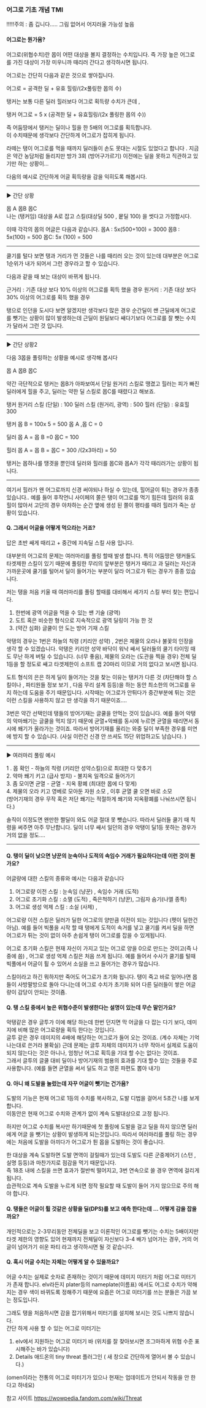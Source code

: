 ### 어그로 기초 개념 TMI

!!!!!주의 : 좀 깁니다.....  그림 없어서 어지러울 가능성 높음

#### 어그로는 뭔가욤?

어그로(위협수치)란 몹이 어떤 대상을 볼지 결정하는 수치입니다.  즉 가장 높은 어그로를 가진
대상이 가장 미우니까 때리러 간다고 생각하시면 됩니다.

어그로는 간단히 다음과 같은 것으로 쌓아집니다. 

어그로  = 공격한 딜  + 유효 힐링/(2x풀링한 몹의 수) 

탱커는 보통 다른 딜러 힐러보다 어그로 획득량 수치가 큰데 , 

탱커 어그로 = 5 x (공격한 딜 + 유효힐링/(2x 풀링한 몹의 수))

즉 어둠땅에서 탱커는 딜이나 힐을 한 5배의 어그로를 획득합니다.  
이 수치때문에  생각보다 간단하게 어그로가 잡히게 됩니다.

라떼는 탱이 어그로를 먹을 때까지 딜러들이 손도 못대는 시절도 있었다고 합니다 . 지금은 약간 농담처럼 들리지만 방가 3회 (방어구가르기) 이전에는 딜을 못하고 직관하고 있기만 하는 상황이...

다음의 예시로 간단하게 어글 획득량을 감을 익히도록 해봅시다.

---------------------------------------------------------------------------------------------------------------------------------
▶ 간단 상황 

몹 A 	 몹B		몹C  
나는 (탱커임) 대상을 A로 잡고 스킬(대상딜 500 , 뭍딜 100) 을 썻다고 가정합시다. 

이때 각각의 몹의 어글은 다음과 같습니다.
몹A : 5x(500+100) = 3000 
몹B : 5x(100) = 500
몹C:  5x (100) = 500

---------------------------------------------------------------------------------------------------------------------------------

쿨기를 털다 보면 탱과 거리가 먼 것들은 나를 때리러 오는 것이 있는데 대부분은 어그로1순위가 내가 되어서 그런 경우라고 할 수 있습니다. 

다음과 같을 때 보는 대상이 바뀌게 됩니다.

근거리 : 기존 대상 보다 10% 이상의 어그로를 획득 했을 경우
원거리 : 기존 대상 보다 30% 이상의 어그로를 획득 했을 경우

탱으로 인던을 도시다 보면 알겠지만 생각보다 많은 경우 순간딜이 쌘 근딜에게 어그로를 
뺏기는 상황이 많이 발생하는데 근딜이 원딜보다 쌔다기보다 어그로를 잘 뺏는 수치가 달라서
그런 것 입니다.

---------------------------------------------------------------------------------------------------------------------------------
▶ 간단 상황2

다음 3몹을 풀링하는 상황을 예시로 생각해 봅시다

몹 A 	 몹B		몹C

약간 극단적으로 탱커는 몹B가 아파보여서 단일 원거리 스킬로 땡겼고 힐러는 피가 빠진 딜러에게 힐을 주고, 딜러는 약한 딜 스킬로 몹C를 때렸다고 해보죠.

탱커 원거리 스킬 (단일) : 100
딜러 스킬 (원거리, 광역) : 500
힐러 (단일) : 유효힐 300 

탱커
몹 B = 100x 5 = 500
몹 A ,몹 C = 0

딜러
몹 A = 몹 B =0
몹C = 100

힐러
몹 A = 몹 B = 몹C = 300 /(2x3마리) = 50

탱커는 몹하나를 땡겻을 뿐인데 딜러와 힐러를 몹C와 몹A가 각각 때리러가는 상황이 됩니다.

---------------------------------------------------------------------------------------------------------------------------------

여기서 힐러가 왠 어그로까지 신경 써야되나 하실 수 있는데, 힐어글이 튀는 경우가 종종 있습니다.. 예를 들어 후작언니 사이페의 쫄은 탱이 어그로를 먹기 힘든데 힐러의 유효 힐이 많아서 고단의 경우 아차하는 순간 옆에 생성 된 쫄이 평타를 때려 힐러가 죽는 상황이 있습니다.

####  Q. 그래서 어글을 어떻게 먹으라는 거죠?

답은 초반 쌔게 때리고 + 중간에 지속딜 스킬 사용 입니다.

 대부분의 어그로의 문제는 여러마리를 풀링 할때 발생 합니다.  특히 어둠땅은 탱커들도 타겟제한 스킬이 있기 때문에 풀링한 무리의 앞부분은 탱커가 때리고 과 딜러는 자신과 가까운곳에 쿨기를 털어서 딜이 들어가는 부분이 달라 어그로가 튀는 경우가 종종 있습니다.

저는 탱을 처음 키울 때 여러마리를 풀링 할때를 대비해서 세가지 스킬 부터 찾는 편입니다.

1. 한번에 광역 어글을 먹을 수 있는 쌘 기술 (광역) 
2. 도트 혹은 비슷한 형식으로 지속적으로 광역 딜링이 가능 한 것
3. (약간 심화) 글쿨이 안 도는 방어 기재 스킬

악탱의 경우는 1번은 하늘의 칙령 (키리안 성약) , 2번은 제물의 오라나 불꽃의 인장을 생각 할 수 있겠습니다.
악탱은 키리안 성약 바닥이 워낙 쌔서 딜러들의 쿨기 타이밍 때도 무난 하게 버틸 수 있습니다. (너무 좋음), 제물의 오라는 (도관을 찍을 경우) 전체 딜 1등을 할 정도로 쌔고 타겟제한이 소프트 캡 20마리 이므로 거의 없다고 보시면 됩니다. 

도트 형식의 은은 하게 딜이 들어가는 것을 찾는 이유는 탱커가 다른 것 (차단해야 할 스킬이나 , 파티원들 정보 보기 , 다음 무리 설계 등등)을 하는 동안 최소한의 어그로를 유지 하는데 도움을 주기 때문입니다. 시작때는 어그로가 안튀다가 중간부분에 튀는 것은 이런 스킬을 사용하지 않고 딴 생각을 하기 때문이죠....

3번은 약간 선택인데 탱들의 방어기재는 글쿨을 안먹는 것이 있습니다. 예를 들어 악탱의 
악마쐐기는 글쿨을 먹지 않기 때문에 균열+악쐐를 동시에 누르면 균열을 때리면서 동시에  쐐기가 올라가는 것이죠.  따라서 방어기재를 올리는 와중 딜이 부족한 경우를 미연에 방지 할 수 있습니다.
(사실 이런건 신경 안 쓰셔도 15단 위업하고도 남습니다. )

-----------------------------------------------------------------------------------------------------------------------------------
▶ 여러마리 풀링 예시 

1 . 몹 확인 - 하늘의 칙령 (키리안 성약스킬)으로 최대한 다 맞추기  
2. 악마 쐐기 키고 (급사 방지) -  불지옥 일격으로 들어가기   
3. 좀 모이면 균열 - 균열 - 지옥 황폐 (최대한 몹에 다 맞게)  
4. 제물의 오라 키고 영베로 모아둔 자원 소모 , 이후 균열 쿨 오면 바로 소모  
(방어기재의 경우 무작 혹은 저단 쐐기는 적절하게 쐐기와 지옥황폐를 나눠쓰시면 됩니다.)    

솔직이 이정도면 왠만한 쩔딜이 와도 어글 절대 못 뺏습니다.  따라서 딜러들 쿨기 때 칙령을
써주면 아주 무난합니다. 딜이 너무 쌔서 일던의 경우 악탱이 딜1등 못하는 경우가 거의 없을 정도....

-----------------------------------------------------------------------------------------------------------------------------------
#### Q. 탱이 딜이 낮으면 냥꾼의 눈속이나 도적의 속임수 거래가 필요하다는데 이런 것이 뭔가요?

어글량에 대한 스킬의 종류와 예시는 다음과 같습니다  
1. 어그로량 이전 스킬 : 눈속임 (냥꾼) , 속임수 거래 (도적) 
2. 어그로 초기화 스킬 : 소멸 (도적) , 죽은척하기 (냥꾼), 그림자 숨기(나엘 종특)
3. 어그로 생성 억제 스킬 : 소실 (사제) , 

어그로량 이전 스킬은 딜러가 딜한 어그로의 양만큼 이전이 되는 것입니다 (펫이 딜한건 아님).  예를 들어 빅풀을 시작 할 때 탱에게 도적이 속거를 넣고 쿨기를 켜서 딜을 하면 어그로가 튀는 것이 없이 아주 손쉽게 탱이 어그로를 잡을 수 있게됩니다.

어그로 초기화 스킬은 현재 자신이 가지고 있는 어그로 양을 0으로 만드는 것이고(즉 나중에 씀) , 어그로 생성 억제 스킬은 처음 쓰게 됩니다. 예를 들어서 수사가 쿨기를 털때 빅풀에서 어글이 튈 수 있어서 소실을 쓰고 들어가는 경우가 많습니다. 

스킬이라고 하긴 뭐하지만 죽어도 어그로가 초기화 됩니다. 탱이 죽고 바로 일어나면 몹들이 사방팔방으로 돌아 다니는데 어그로 수치가 초기화 되어 다른 딜러들이 쌓은 어글량이 감당이 안되는 것이죰.

#### Q.  탱 스킬 중에서 높은 위협수준이 발생한다는 설명이 있는데 무슨 말인가요? 

악탱같은 경우 글투가 이에 해당 하는데 한번 던지면 막 어글을 다 잡는 다기 보다,
데미지에 비해 많은 어그로량을 획득 한다는 것입니다.  
글투 같은 경우 데미지의 4배에 해당하는 어그로가 들어 오는 것이죠. (계수 자체는 기억나는대로 쓴거라 불확실)
근데 문제는 글투 자체의 데미지가 너무 작아서 실제로 도움이 되지 않는다는 것은 아니나, 
엄청난 어그로 획득을 기대 할 수는 없다는 것이죠.  
그래서 글투의 글쿨 대비 딜이나 방어기재의 범용의 효과를 기대 할수 있는 것들을 주로 사용합니다. (예를 들면 균열을 써서 딜도 하고 영혼 파편도 뽑아 내기)



#### Q. 아니 왜 도발을 눌렀는데 자꾸 어글이 뺏기는 건가욤?

도발의 기능은 현재 어그로 1등의 수치를 복사하고, 도발 디법을 걸어서 5초간 나를 보게 합니다.  
이동안은 현재 어그로 수치와 관계가 없이 계속 도발대상으로 고정 됩니다.  

하지만 어그로 수치를 복사만 하기때문에 첫 풀링에 도발을 걸고 딜을 하지 않으면 딜러에게 어글 을 뺏기는 상황이 발생하게 되는것입니다. 따라서 여러마리를 풀링 하는 경우에는 처음에  도발을 아끼다가 어그로가 튄 몹을 도발하는 것이 좋습니다.

한 대상을 계속 도발하면 도발 면역이 걸릴때가 있는데 도발도 다른 군중제어기 (스턴 , 실명 등등)과
마찬가지로 점감을 먹기 때문입니다.   
즉 18초 내에 스킬을 쓰면 효과가 절반씩 떨어지고, 3번 연속으로 쓸 경우 면역에 걸리게 됩니다.  
습관적으로 계속 도발을 누르게 되면 정작 필요할 때 도발이 들어 가지 않으므로 주의 해야 합니다.  

#### Q.  탱들은 어글이 튈 것같은 상황을 딜(DPS)를 보고 예측 한다는데 ... 어떻게 감을 잡을 까요?

개인적으로는 2-3무리동안 전체딜을 보고 이론적인 어그로를 뺏기는 수치는 5배이지만 타겟 제한의 영향도 있어 현재까지 전체딜이 자신보다 3-4 배가 넘어가는 경우,
거의 어글이 넘어가기 쉬운 파티 라고 생각하시면 될 것 같습니다. 


#### Q. 혹시 어글 수치는 자체는 어떻게 알 수 있을까요?

어글 수치는 실제로 숫자로 존재하는 것이기 때문에 데미지 미터기 처럼 어그로 미터기가 존재 합니다.  elv라든지 plater등의 nameplate(이름표) 에서도 어그로 수치가 약해지는 경우 색이 바뀌도록 정해주기 때문에 요즘은 어그로 미터기를 쓰는 분들은 가끔 보는 정도입니다.

그래도 탱을 처음하시면 감을 잡기위해서 미터기를 설치해 보시는 것도 나쁘지 않습니다.  
간단 하게 사용 할 수 있는 어그로 미터기는
1. elv에서 지원하는 어그로 미터기 바 (위치를 잘 찾아보시면 조그마하게 위협 수준 표시해주는 바가 있습니다)  
2. Details 애드온의 tiny threat 플러그인 ( 새 창으로 간단하게 열어서 볼 수 있습니다.)  

(omen이라는 전통의 어그로 미터기가 있으나 현재는 업데이트가 안되서 작동을 안 한다고 하네요)  





참고 사이트 
https://wowpedia.fandom.com/wiki/Threat



